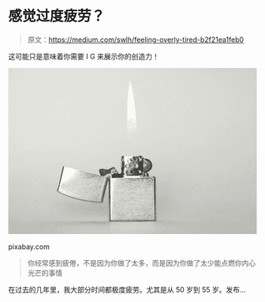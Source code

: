 # 感觉过度疲劳？

> 原文：<https://medium.com/swlh/feeling-overly-tired-b2f21ea1feb0>

这可能只是意味着你需要 I G 来展示你的创造力！

![](img/6e7d75035eb06fc3628c515f3a3b714d.png)

pixabay.com

> 你经常感到疲倦，不是因为你做了太多，而是因为你做了太少能点燃你内心光芒的事情

在过去的几年里，我大部分时间都极度疲劳。尤其是从 50 岁到 55 岁。发布…